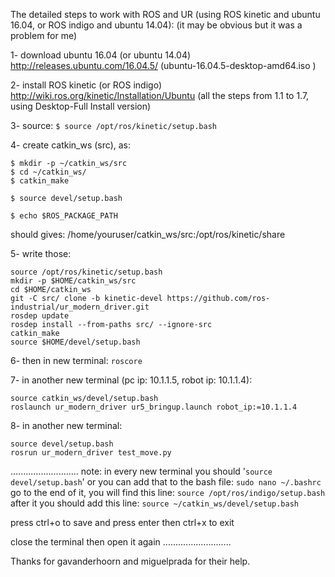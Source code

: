 The detailed steps to work with ROS and UR (using ROS kinetic and ubuntu 16.04, or ROS indigo and ubuntu 14.04):
(it may be obvious but it was a problem for me)

1- download ubuntu 16.04 (or ubuntu 14.04)
http://releases.ubuntu.com/16.04.5/ (ubuntu-16.04.5-desktop-amd64.iso )

2- install ROS kinetic (or ROS indigo)
http://wiki.ros.org/kinetic/Installation/Ubuntu (all the steps from 1.1 to 1.7, using Desktop-Full Install version)

3- source: 
`$ source /opt/ros/kinetic/setup.bash`

4- create catkin_ws (src), as:

```
$ mkdir -p ~/catkin_ws/src
$ cd ~/catkin_ws/
$ catkin_make

$ source devel/setup.bash

$ echo $ROS_PACKAGE_PATH
```
should gives: /home/youruser/catkin_ws/src:/opt/ros/kinetic/share

5- write those:
```
source /opt/ros/kinetic/setup.bash
mkdir -p $HOME/catkin_ws/src
cd $HOME/catkin_ws
git -C src/ clone -b kinetic-devel https://github.com/ros-industrial/ur_modern_driver.git
rosdep update
rosdep install --from-paths src/ --ignore-src
catkin_make
source $HOME/devel/setup.bash
```
6- then in new terminal: `roscore`

7- in another new terminal (pc ip: 10.1.1.5, robot ip: 10.1.1.4):
```
source catkin_ws/devel/setup.bash
roslaunch ur_modern_driver ur5_bringup.launch robot_ip:=10.1.1.4
```

8- in another new terminal:
```
source devel/setup.bash
rosrun ur_modern_driver test_move.py
```
...........................
note: in every new terminal you should '`source devel/setup.bash`'
or you can add that to the bash file:
`sudo nano ~/.bashrc`
go to the end of it, you will find this line:
`source /opt/ros/indigo/setup.bash`
after it you should add this line:
`source ~/catkin_ws/devel/setup.bash`

press ctrl+o to save and press enter
then ctrl+x to exit

close the terminal then open it again
...........................

Thanks for gavanderhoorn and miguelprada for their help.
